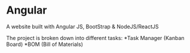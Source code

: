 # Angular
A website built with Angular JS, BootStrap & NodeJS/ReactJS

The project is broken down into different tasks:
*Task Manager (Kanban Board)
*BOM (Bill of Materials)

